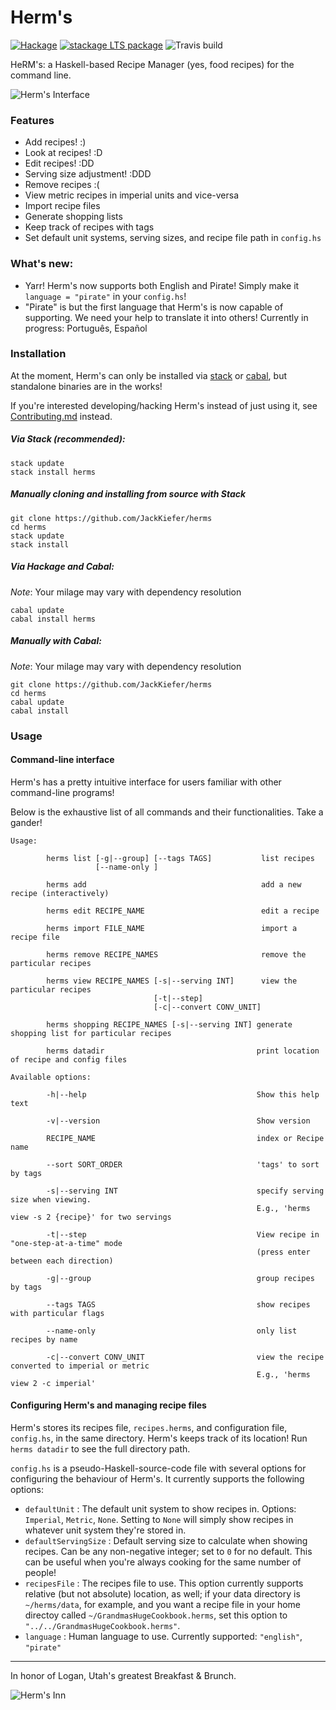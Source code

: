 # Herm's

[![Hackage](https://img.shields.io/hackage/v/herms.svg)](https://hackage.haskell.org/package/herms)
[![stackage LTS
package](http://stackage.org/package/herms/badge/lts)](http://stackage.org/lts/package/herms)
![Travis build](https://api.travis-ci.org/JackKiefer/herms.svg?branch=master)

HeRM's: a Haskell-based Recipe Manager (yes, food recipes) for the command line.

![Herm's Interface](https://i.imgur.com/u9fPapw.jpg)

### Features
- Add recipes! :)
- Look at recipes! :D
- Edit recipes! :DD
- Serving size adjustment! :DDD
- Remove recipes :(
- View metric recipes in imperial units and vice-versa
- Import recipe files
- Generate shopping lists
- Keep track of recipes with tags
- Set default unit systems, serving sizes, and recipe file path in ``config.hs``

### What's new:
- Yarr! Herm's now supports both English and Pirate! Simply make it ``language = "pirate"`` in your ``config.hs``!
- "Pirate" is but the first language that Herm's is now capable of supporting. We need your help to translate it into others! Currently in progress: Português, Español 

### Installation

At the moment, Herm's can only be installed via [stack](https://docs.haskellstack.org/en/stable/README/) or [cabal](https://www.haskell.org/cabal/), but standalone binaries are in the works!

If you're interested developing/hacking Herm's instead of just using it, see [Contributing.md](Contibuting.md) instead.

##### Via Stack _(recommended)_:

```
stack update
stack install herms
```

##### Manually cloning and installing from source with Stack

```
git clone https://github.com/JackKiefer/herms
cd herms
stack update
stack install
```

##### Via Hackage and Cabal:

_Note_: Your milage may vary with dependency resolution

```
cabal update
cabal install herms
```

##### Manually with Cabal:

_Note_: Your milage may vary with dependency resolution

```
git clone https://github.com/JackKiefer/herms
cd herms
cabal update
cabal install
```

### Usage

#### Command-line interface

Herm's has a pretty intuitive interface for users familiar with other command-line programs!

Below is the exhaustive list of all commands and their functionalities. Take a gander!

```
Usage:

        herms list [-g|--group] [--tags TAGS]           list recipes
                   [--name-only ]

        herms add                                       add a new recipe (interactively)

        herms edit RECIPE_NAME                          edit a recipe

        herms import FILE_NAME                          import a recipe file

        herms remove RECIPE_NAMES                       remove the particular recipes

        herms view RECIPE_NAMES [-s|--serving INT]      view the particular recipes
                                [-t|--step]
                                [-c|--convert CONV_UNIT]

        herms shopping RECIPE_NAMES [-s|--serving INT] generate shopping list for particular recipes

        herms datadir                                  print location of recipe and config files

Available options:

        -h|--help                                      Show this help text

        -v|--version                                   Show version

        RECIPE_NAME                                    index or Recipe name

        --sort SORT_ORDER                              'tags' to sort by tags

        -s|--serving INT                               specify serving size when viewing.
                                                       E.g., 'herms view -s 2 {recipe}' for two servings

        -t|--step                                      View recipe in "one-step-at-a-time" mode
                                                       (press enter between each direction)

        -g|--group                                     group recipes by tags

        --tags TAGS                                    show recipes with particular flags

        --name-only                                    only list recipes by name

        -c|--convert CONV_UNIT                         view the recipe converted to imperial or metric
                                                       E.g., 'herms view 2 -c imperial'
```

#### Configuring Herm's and managing recipe files

Herm's stores its recipes file, ``recipes.herms``,  and configuration file, ``config.hs``, in the same directory. Herm's keeps track of its location! Run ``herms datadir`` to see the full directory path.

``config.hs`` is a pseudo-Haskell-source-code file with several options for configuring the behaviour of Herm's. It currently supports the following options:

- `defaultUnit` : The default unit system to show recipes in. Options: `Imperial`, `Metric`, `None`. Setting to `None` will simply show recipes in whatever unit system they're stored in.
- `defaultServingSize` : Default serving size to calculate when showing recipes. Can be any non-negative integer; set to `0` for no default. This can be useful when you're always cooking for the same number of people!
- `recipesFile` : The recipes file to use. This option currently supports relative (but not absolute) location, as well; if your data directory is `~/herms/data`, for example, and you want a recipe file in your home directoy called `~/GrandmasHugeCookbook.herms`, set this option to `"../../GrandmasHugeCookbook.herms"`.
- `language` : Human language to use. Currently supported: ``"english"``, ``"pirate"``


---

In honor of Logan, Utah's greatest Breakfast & Brunch.

![Herm's Inn](https://images.duckduckgo.com/iu/?u=https%3A%2F%2Firs2.4sqi.net%2Fimg%2Fgeneral%2F600x600%2F803_DzmDgevV4Yw5OrVsh9c4iaE7Bx8aSA0AY7y4L5Um7Qg.jpg&f=1)
